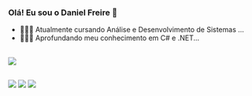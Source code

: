 ### Olá! Eu sou o Daniel Freire 👋

- 👨🏻‍🎓 Atualmente cursando Análise e Desenvolvimento de Sistemas ...
- 🧑🏻‍💻 Aprofundando meu conhecimento em C# e .NET...



<div style="display: inline_block"><br>
  <img src="https://skillicons.dev/icons?i=cs,dotnet,github,vscode,&perline=14" />
</div>

##


<div> 
  <a href="https://www.instagram.com/dbotas_/" target="_blank"><img src="https://img.shields.io/badge/-Instagram-%23E4405F?style=for-the-badge&logo=instagram&logoColor=white" target="_blank"></a>
  <a href = "mailto:danielcfreire02@gmail.com"><img src="https://img.shields.io/badge/Gmail-D14836?style=for-the-badge&logo=gmail&logoColor=white" target="_blank"></a>
  <a href="https://www.linkedin.com/in/daniel-freire-565352214" target="_blank"><img src="https://img.shields.io/badge/-LinkedIn-%230077B5?style=for-the-badge&logo=linkedin&logoColor=white" target="_blank"></a> 
</div>
